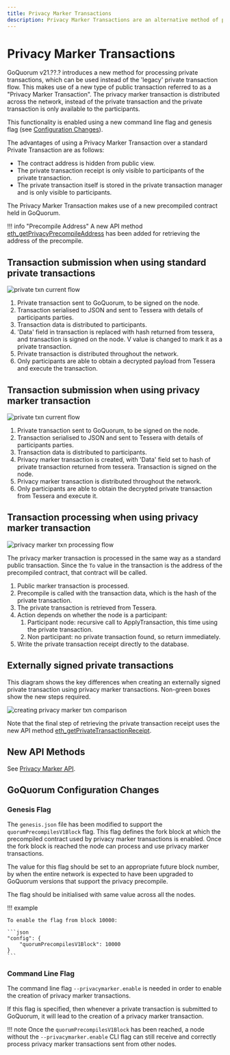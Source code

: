 ```yaml
---
title: Privacy Marker Transactions
description: Privacy Marker Transactions are an alternative method of processing private transactions.
---
```


# Privacy Marker Transactions

GoQuorum v21.??.? introduces a new method for processing private transactions, which can be used instead of the 'legacy' private transaction flow.
This makes use of a new type of public transaction referred to as a "Privacy Marker Transaction".
The privacy marker transaction is distributed across the network, instead of the private transaction and the private transaction is only available to the participants.

This functionality is enabled using a new command line flag and genesis flag (see [Configuration Changes]).

The advantages of using a Privacy Marker Transaction over a standard Private Transaction are as follows:

* The contract address is hidden from public view.
* The private transaction receipt is only visible to participants of the private transaction.
* The private transaction itself is stored in the private transaction manager and is only visible to participants.

The Privacy Marker Transaction makes use of a new precompiled contract held in GoQuorum.

!!! info "Precompile Address"
    A new API method [eth_getPrivacyPrecompileAddress] has been added for retrieving the address of the precompile.

## Transaction submission when using standard private transactions

![private txn current flow](../../images/PrivateTxn_CurrentFlow.png)

1. Private transaction sent to GoQuorum, to be signed on the node.
2. Transaction serialised to JSON and sent to Tessera with details of participants parties.
3. Transaction data is distributed to participants.
4. 'Data' field in transaction is replaced with hash returned from tessera, and transaction is signed on the node. V value is changed to mark it as a private transaction.
5. Private transaction is distributed throughout the network.
6. Only participants are able to obtain a decrypted payload from Tessera and execute the transaction.

## Transaction submission when using privacy marker transaction

![private txn current flow](../../images/PrivateTxn_NewFlow.png)

1. Private transaction sent to GoQuorum, to be signed on the node.
2. Transaction serialised to JSON and sent to Tessera with details of participants parties.
3. Transaction data is distributed to participants.
4. Privacy marker transaction is created, with 'Data' field set to hash of private transaction returned from tessera. Transaction is signed on the node.
5. Privacy marker transaction is distributed throughout the network.
6. Only participants are able to obtain the decrypted private transaction from Tessera and execute it.

## Transaction processing when using privacy marker transaction

![privacy marker txn processing flow](../../images/PrivacyMarkerTxn_ProcessingFlow.png)

The privacy marker transaction is processed in the same way as a standard public transaction.
Since the `To` value in the transaction is the address of the precompiled contract, that contract will be called.

1. Public marker transaction is processed.
2. Precompile is called with the transaction data, which is the hash of the private transaction.
3. The private transaction is retrieved from Tessera.
4. Action depends on whether the node is a participant:
    1. Participant node: recursive call to ApplyTransaction, this time using the private transaction.
    2. Non participant: no private transaction found, so return immediately.
5. Write the private transaction receipt directly to the database.

## Externally signed private transactions

This diagram shows the key differences when creating an externally signed private transaction using privacy marker transactions.
Non-green boxes show the new steps required.

![creating privacy marker txn comparison](../../images/CreatingExternallySignedPrivateTxn_Comparison.png)

Note that the final step of retrieving the private transaction receipt uses the new API method [eth_getPrivateTransactionReceipt].

## New API Methods

See [Privacy Marker API].

## GoQuorum Configuration Changes

### Genesis Flag

The `genesis.json` file has been modified to support the `quorumPrecompilesV1Block` flag.
This flag defines the fork block at which the precompiled contract used by privacy marker transactions is enabled.  Once the fork block is reached the node can process and use privacy marker transactions.

The value for this flag should be set to an appropriate future block number, by when the entire network is expected to have been upgraded to GoQuorum versions that support the privacy precompile.

The flag should be initialised with same value across all the nodes.

!!! example

    To enable the flag from block 10000:

    ```json
    "config": {
        "quorumPrecompilesV1Block": 10000
    }
    ```

### Command Line Flag

The command line flag `--privacymarker.enable` is needed in order to enable the creation of privacy marker transactions.

If this flag is specified, then whenever a private transaction is submitted to GoQuorum, it will lead to the creation of a privacy marker transaction.

!!! note
    Once the `quorumPrecompilesV1Block` has been reached, a node without the `--privacymarker.enable` CLI flag can still receive and correctly process privacy marker transactions sent from other nodes.


<!--links-->
[Configuration Changes]: #goquorum-configuration-changes
[eth_getPrivateTransactionReceipt]: #eth_getprivatetransactionreceipt
[eth_getPrivacyPrecompileAddress]: #eth_getprivacyprecompileaddress
[Privacy Marker API]: ../../Reference/APIs/PrivacyMarkerTransactionAPI.md
